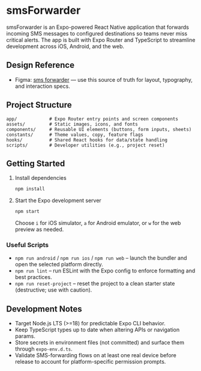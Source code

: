 # smsForwarder

smsForwarder is an Expo-powered React Native application that forwards incoming SMS messages to configured destinations so teams never miss critical alerts. The app is built with Expo Router and TypeScript to streamline development across iOS, Android, and the web.

## Design Reference
- Figma: [sms forwarder](https://www.figma.com/design/5Uo3kVScGig5Ry8m13hPud/sms-forwarder?node-id=0-1&t=fp13SdLafCrxh40v-1) — use this source of truth for layout, typography, and interaction specs.

## Project Structure
```
app/            # Expo Router entry points and screen components
assets/         # Static images, icons, and fonts
components/     # Reusable UI elements (buttons, form inputs, sheets)
constants/      # Theme values, copy, feature flags
hooks/          # Shared React hooks for data/state handling
scripts/        # Developer utilities (e.g., project reset)
```

## Getting Started
1. Install dependencies
   ```bash
   npm install
   ```
2. Start the Expo development server
   ```bash
   npm start
   ```
   Choose `i` for iOS simulator, `a` for Android emulator, or `w` for the web preview as needed.

### Useful Scripts
- `npm run android` / `npm run ios` / `npm run web` – launch the bundler and open the selected platform directly.
- `npm run lint` – run ESLint with the Expo config to enforce formatting and best practices.
- `npm run reset-project` – reset the project to a clean starter state (destructive; use with caution).

## Development Notes
- Target Node.js LTS (>=18) for predictable Expo CLI behavior.
- Keep TypeScript types up to date when altering APIs or navigation params.
- Store secrets in environment files (not committed) and surface them through `expo-env.d.ts`.
- Validate SMS-forwarding flows on at least one real device before release to account for platform-specific permission prompts.
